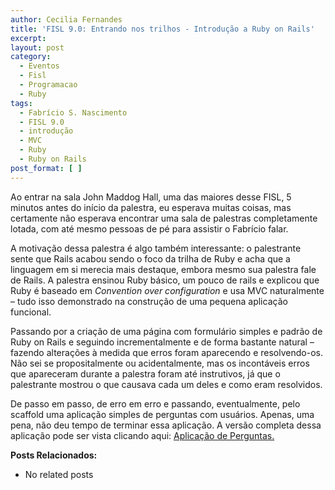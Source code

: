 ```yaml
---
author: Cecilia Fernandes
title: 'FISL 9.0: Entrando nos trilhos - Introdução a Ruby on Rails'
excerpt:
layout: post
category:
  - Eventos
  - Fisl
  - Programacao
  - Ruby
tags:
  - Fabrício S. Nascimento
  - FISL 9.0
  - introdução
  - MVC
  - Ruby
  - Ruby on Rails
post_format: [ ]
---
```

Ao entrar na sala John Maddog Hall, uma das maiores desse FISL, 5 minutos antes do início da palestra, eu esperava muitas coisas, mas certamente não esperava encontrar uma sala de palestras completamente lotada, com até mesmo pessoas de pé para assistir o Fabrício falar.

A motivação dessa palestra é algo também interessante: o palestrante sente que Rails acabou sendo o foco da trilha de Ruby e acha que a linguagem em si merecia mais destaque, embora mesmo sua palestra fale de Rails. A palestra ensinou Ruby básico, um pouco de rails e explicou que Ruby é baseado em *Convention over configuration* e usa MVC naturalmente – tudo isso demonstrado na construção de uma pequena aplicação funcional.

Passando por a criação de uma página com formulário simples e padrão de Ruby on Rails e seguindo incrementalmente e de forma bastante natural – fazendo alterações à medida que erros foram aparecendo e resolvendo-os. Não sei se propositalmente ou acidentalmente, mas os incontáveis erros que apareceram durante a palestra foram até instrutivos, já que o palestrante mostrou o que causava cada um deles e como eram resolvidos.

De passo em passo, de erro em erro e passando, eventualmente, pelo scaffold uma aplicação simples de perguntas com usuários. Apenas, uma pena, não deu tempo de terminar essa aplicação. A versão completa dessa aplicação pode ser vista clicando aqui: [Aplicação de Perguntas.][1]

**Posts Relacionados:** 
*   No related posts












 [1]: http://eclipse.ime.usp.br:3000/perguntas





